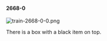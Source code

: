 #### 2668-0
![train-2668-0-0.png](https://github.com/lil-lab/nlvr/raw/master/nlvr/train/images/73/train-2668-0-0.png "train-2668-0-0.png")

There is a box with a black item on top.